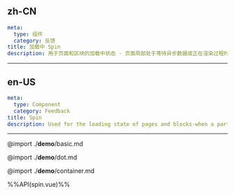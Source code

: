 ## zh-CN
```yaml
meta:
  type: 组件
  category: 反馈
title: 加载中 Spin
description: 用于页面和区块的加载中状态 - 页面局部处于等待异步数据或正在渲染过程时，合适的加载动效会有效缓解用户的焦虑。
```
---
## en-US
```yaml
meta:
  type: Component
  category: Feedback
title: Spin
description: Used for the loading state of pages and blocks-when a part of the page is waiting for asynchronous data or is in the rendering process, appropriate loading dynamics will effectively alleviate user anxiety.
```
---

@import ./__demo__/basic.md

@import ./__demo__/dot.md

@import ./__demo__/container.md

%%API(spin.vue)%%
